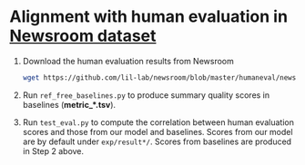 # Alignment with human evaluation in [Newsroom dataset](https://github.com/lil-lab/newsroom)

1. Download the human evaluation results from Newsroom

    ```bash
    wget https://github.com/lil-lab/newsroom/blob/master/humaneval/newsroom-human-eval.csv?raw=true -c -O newsroom-human-eval.csv
    ```
2. Run ``ref_free_baselines.py`` to produce summary quality scores in baselines (**metric_*.tsv**).
3. Run ``test_eval.py`` to compute the correlation between human evaluation scores and those from our model and baselines. Scores from our model are by default under `exp/result*/`. Scores from baselines are produced in Step 2 above. 
